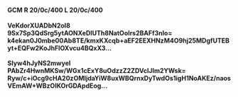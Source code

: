 #### GCM R 20/0c/400 L 20/0c/400
**VeKdorXUADbN2oI8**<br/>**9Sx7Sp3QdSrg5ytAONXeDIUTh8NatOoIrs2BAFf3nlo=**<br/>**k4ekan0J0mbe00Ab8TE/kmxKXcqb+aEF2EEXHNzM4O9hj25MDgfUTEByt+EQFw2KoJhFIOXvcu4BQxX3...**<br/><br/>
**SIyw4hJyNS2mwyeI**<br/>**PAbZr4HwnMKSw/WGx1cExY8uOdzzZ2ZDVclJIm2YWsk=**<br/>**Ryw/c+iOcg9cHA20zOMIjdaYiW8uxWBQrnxDyTwdOs1igH1NoAKEz/naosVEmAW+WBzOIKOrGDApdEog...**